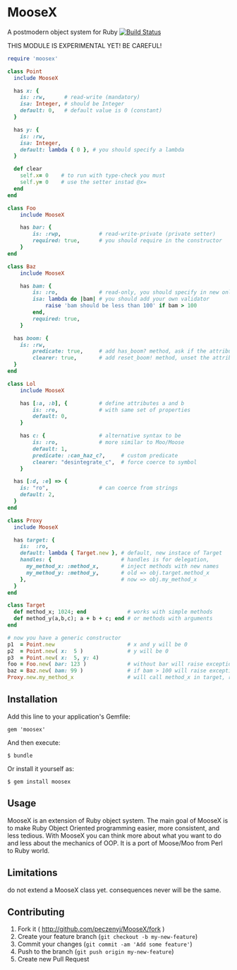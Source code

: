 # MooseX

A postmodern object system for Ruby [![Build Status](https://travis-ci.org/peczenyj/MooseX.png)](https://travis-ci.org/peczenyj/MooseX)

THIS MODULE IS EXPERIMENTAL YET! BE CAREFUL!

```ruby
require 'moosex'

class Point
  include MooseX

  has x: {
    is: :rw,      # read-write (mandatory)
    isa: Integer, # should be Integer
    default: 0,   # default value is 0 (constant)
  }

  has y: {
    is: :rw,
    isa: Integer,
    default: lambda { 0 }, # you should specify a lambda
  }

  def clear 
    self.x= 0    # to run with type-check you must
    self.y= 0    # use the setter instad @x=
  end
end

class Foo
    include MooseX

    has bar: {  
        is: :rwp,            # read-write-private (private setter) 
        required: true,      # you should require in the constructor 
    }
end

class Baz
    include MooseX

    has bam: {
        is: :ro,             # read-only, you should specify in new only
        isa: lambda do |bam| # you should add your own validator
            raise 'bam should be less than 100' if bam > 100
        end,
        required: true,
    }

  has boom: {
    is: :rw,
        predicate: true,     # add has_boom? method, ask if the attribute is unset
        clearer: true,       # add reset_boom! method, unset the attribute
  }
end

class Lol 
    include MooseX

    has [:a, :b], {          # define attributes a and b
        is: :ro,             # with same set of properties
        default: 0,      
    }

    has c: {                 # alternative syntax to be 
        is: :ro,             # more similar to Moo/Moose    
        default: 1,
        predicate: :can_haz_c?,     # custom predicate
        clearer: "desintegrate_c",  # force coerce to symbol
    }

  has [:d, :e] => {
    is: "ro",                # can coerce from strings
    default: 2,   
  }    
end    

class Proxy
  include MooseX

  has target: {
    is:  :ro,
    default: lambda { Target.new }, # default, new instace of Target
    handles: {                      # handles is for delegation,
      my_method_x: :method_x,       # inject methods with new names 
      my_method_y: :method_y,       # old => obj.target.method_x
    },                              # now => obj.my_method_x
  }
end

class Target 
  def method_x; 1024; end             # works with simple methods
  def method_y(a,b,c); a + b + c; end # or methods with arguments
end

# now you have a generic constructor
p1  = Point.new                       # x and y will be 0
p2  = Point.new( x:  5 )              # y will be 0
p3  = Point.new( x:  5, y: 4)
foo = Foo.new( bar: 123 )             # without bar will raise exception
baz = Baz.new( bam: 99 )              # if bam > 100 will raise exception
Proxy.new.my_method_x                 # will call method_x in target, return 1024
```
    
## Installation

Add this line to your application's Gemfile:

    gem 'moosex'

And then execute:

    $ bundle

Or install it yourself as:

    $ gem install moosex

## Usage

MooseX is an extension of Ruby object system. The main goal of MooseX is to make Ruby Object Oriented programming easier, more consistent, and less tedious. With MooseX you can think more about what you want to do and less about the mechanics of OOP. It is a port of Moose/Moo from Perl to Ruby world.

## Limitations

do not extend a MooseX class yet. consequences never will be the same.

## Contributing

1. Fork it ( http://github.com/peczenyj/MooseX/fork )
2. Create your feature branch (`git checkout -b my-new-feature`)
3. Commit your changes (`git commit -am 'Add some feature'`)
4. Push to the branch (`git push origin my-new-feature`)
5. Create new Pull Request

